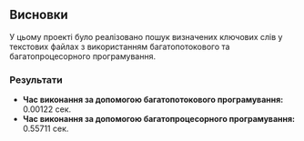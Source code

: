 ## Висновки

У цьому проекті було реалізовано пошук визначених ключових слів у текстових файлах з використанням багатопотокового та багатопроцесорного програмування.

### Результати

- **Час виконання за допомогою багатопотокового програмування:** 0.00122 сек.
- **Час виконання за допомогою багатопроцесорного програмування:** 0.55711 сек.
